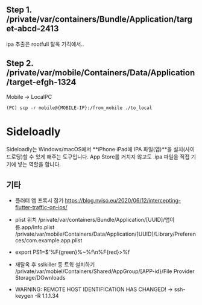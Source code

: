 ## Step 1. /private/var/containers/Bundle/Application/target-abcd-2413
ipa 추출은 rootfull 탈옥 기긱에서..

## Step 2. /private/var/mobile/Containers/Data/Application/target-efgh-1324
Mobile -> LocalPC
```
(PC) scp -r mobile@{MOBILE-IP}:/from_mobile ./to_local
```
# Sideloadly
Sideloadly는 Windows/macOS에서 **iPhone·iPad에 IPA 파일(앱)**을 설치(사이드로딩)할 수 있게 해주는 도구입니다.
App Store를 거치지 않고도 .ipa 파일을 직접 기기에 넣는 역할을 합니다.

## 기타
+ 플러터 앱 프록시 잡기
https://blog.nviso.eu/2020/06/12/intercepting-flutter-traffic-on-ios/

+ plist 위치
/private/var/containers/Bundle/Application/[UUID]/앱이름.app/Info.plist /private/var/mobile/Containers/Data/Application/[UUID]/Library/Preferences/com.example.app.plist

+ export PS1=$'%F{green}%~%f\n%F{red}>%f

+ 재탈옥 후 sslkiller 등 트윅 설치하기
  /private/var/mobiel/Containers/Shared/AppGroup/[APP-id}/File Provider Storage/DOwnloads
+ WARNING: REMOTE HOST IDENTIFICATION HAS CHANGED! -> ssh-keygen -R 1.1.1.34

